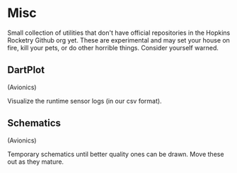 # Misc

Small collection of utilities that don't have official repositories in the
Hopkins Rocketry Github org yet. These are experimental and may set your house on
fire, kill your pets, or do other horrible things. Consider yourself warned.

## DartPlot

(Avionics)

Visualize the runtime sensor logs (in our csv format).

## Schematics

(Avionics)

Temporary schematics until better quality ones can be drawn. Move these out as
they mature.
